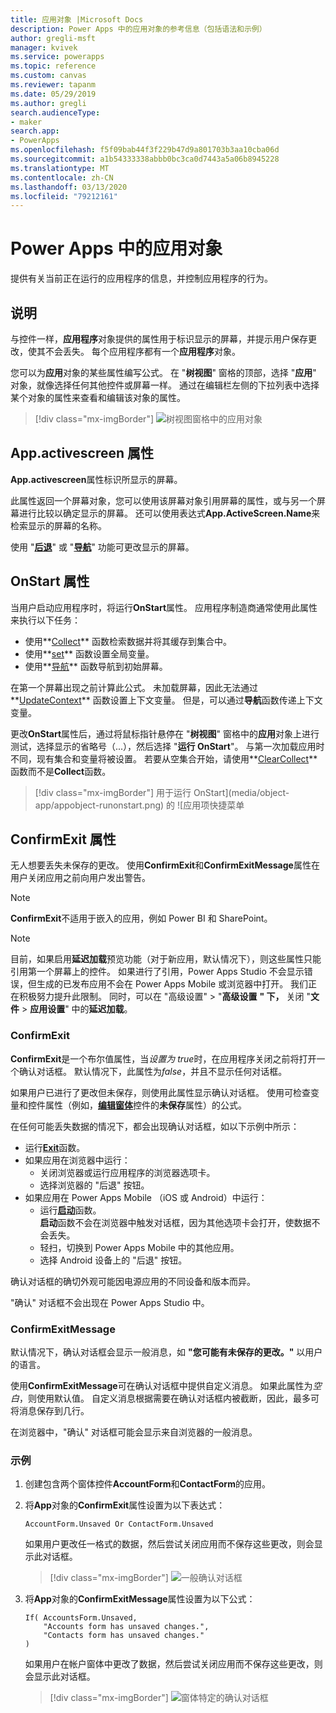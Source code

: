 ```yaml
---
title: 应用对象 |Microsoft Docs
description: Power Apps 中的应用对象的参考信息（包括语法和示例）
author: gregli-msft
manager: kvivek
ms.service: powerapps
ms.topic: reference
ms.custom: canvas
ms.reviewer: tapanm
ms.date: 05/29/2019
ms.author: gregli
search.audienceType:
- maker
search.app:
- PowerApps
ms.openlocfilehash: f5f09bab44f3f229b47d9a801703b3aa10cba06d
ms.sourcegitcommit: a1b54333338abbb0bc3ca0d7443a5a06b8945228
ms.translationtype: MT
ms.contentlocale: zh-CN
ms.lasthandoff: 03/13/2020
ms.locfileid: "79212161"
---
```

# <a name="app-object-in-power-apps"></a>Power Apps 中的应用对象

提供有关当前正在运行的应用程序的信息，并控制应用程序的行为。

## <a name="description"></a>说明

与控件一样，**应用程序**对象提供的属性用于标识显示的屏幕，并提示用户保存更改，使其不会丢失。 每个应用程序都有一个**应用程序**对象。

您可以为**应用**对象的某些属性编写公式。 在 "**树视图**" 窗格的顶部，选择 "**应用**" 对象，就像选择任何其他控件或屏幕一样。 通过在编辑栏左侧的下拉列表中选择某个对象的属性来查看和编辑该对象的属性。

> [!div class="mx-imgBorder"]
> ![树视图窗格中的应用对象](media/object-app/appobject.png)

## <a name="activescreen-property"></a>App.activescreen 属性

**App.activescreen**属性标识所显示的屏幕。

此属性返回一个屏幕对象，您可以使用该屏幕对象引用屏幕的属性，或与另一个屏幕进行比较以确定显示的屏幕。 还可以使用表达式**App.ActiveScreen.Name**来检索显示的屏幕的名称。

使用 "**[后退](function-navigate.md)**" 或 "**[导航](function-navigate.md)**" 功能可更改显示的屏幕。

## <a name="onstart-property"></a>OnStart 属性

当用户启动应用程序时，将运行**OnStart**属性。 应用程序制造商通常使用此属性来执行以下任务：

- 使用**[Collect](function-clear-collect-clearcollect.md)** 函数检索数据并将其缓存到集合中。
- 使用**[set](function-set.md)** 函数设置全局变量。
- 使用**[导航](function-navigate.md)** 函数导航到初始屏幕。

在第一个屏幕出现之前计算此公式。 未加载屏幕，因此无法通过**[UpdateContext](function-updatecontext.md)** 函数设置上下文变量。 但是，可以通过**导航**函数传递上下文变量。

更改**OnStart**属性后，通过将鼠标指针悬停在 "**树视图**" 窗格中的**应用**对象上进行测试，选择显示的省略号（...），然后选择 "**运行 OnStart**"。 与第一次加载应用时不同，现有集合和变量将被设置。 若要从空集合开始，请使用**[ClearCollect](function-clear-collect-clearcollect.md)** 函数而不是**Collect**函数。

> [!div class="mx-imgBorder"]
> 用于运行 OnStart](media/object-app/appobject-runonstart.png) 的 ![应用项快捷菜单

## <a name="confirmexit-properties"></a>ConfirmExit 属性

无人想要丢失未保存的更改。 使用**ConfirmExit**和**ConfirmExitMessage**属性在用户关闭应用之前向用户发出警告。

> [!NOTE]
> **ConfirmExit**不适用于嵌入的应用，例如 Power BI 和 SharePoint。

> [!NOTE]
> 目前，如果启用**延迟加载**预览功能（对于新应用，默认情况下），则这些属性只能引用第一个屏幕上的控件。 如果进行了引用，Power Apps Studio 不会显示错误，但生成的已发布应用不会在 Power Apps Mobile 或浏览器中打开。 我们正在积极努力提升此限制。 同时，可以在 "高级设置" > "**高级设置** **" 下，** 关闭 "**文件** > **应用设置**" 中的**延迟加载**。

### <a name="confirmexit"></a>ConfirmExit

**ConfirmExit**是一个布尔值属性，当*设置为 true*时，在应用程序关闭之前将打开一个确认对话框。 默认情况下，此属性为*false*，并且不显示任何对话框。

如果用户已进行了更改但未保存，则使用此属性显示确认对话框。 使用可检查变量和控件属性（例如，[**编辑窗体**](../controls/control-form-detail.md)控件的**未保存**属性）的公式。

在任何可能丢失数据的情况下，都会出现确认对话框，如以下示例中所示：

- 运行[**Exit**](function-exit.md)函数。
- 如果应用在浏览器中运行：
  - 关闭浏览器或运行应用程序的浏览器选项卡。
  - 选择浏览器的 "后退" 按钮。
- 如果应用在 Power Apps Mobile （iOS 或 Android）中运行：
  - 运行[**启动**](function-param.md)函数。<br>**启动**函数不会在浏览器中触发对话框，因为其他选项卡会打开，使数据不会丢失。
  - 轻扫，切换到 Power Apps Mobile 中的其他应用。
  - 选择 Android 设备上的 "后退" 按钮。

确认对话框的确切外观可能因电源应用的不同设备和版本而异。

"确认" 对话框不会出现在 Power Apps Studio 中。

### <a name="confirmexitmessage"></a>ConfirmExitMessage

默认情况下，确认对话框会显示一般消息，如 **"您可能有未保存的更改。"** 以用户的语言。

使用**ConfirmExitMessage**可在确认对话框中提供自定义消息。 如果此属性为*空白*，则使用默认值。 自定义消息根据需要在确认对话框内被截断，因此，最多可将消息保存到几行。

在浏览器中，"确认" 对话框可能会显示来自浏览器的一般消息。

### <a name="example"></a>示例

1. 创建包含两个窗体控件**AccountForm**和**ContactForm**的应用。

1. 将**App**对象的**ConfirmExit**属性设置为以下表达式：

    ```powerapps-dot
    AccountForm.Unsaved Or ContactForm.Unsaved
    ```

    如果用户更改任一格式的数据，然后尝试关闭应用而不保存这些更改，则会显示此对话框。

    > [!div class="mx-imgBorder"]
    > ![一般确认对话框](media/object-app/confirm-native.png)

1. 将**App**对象的**ConfirmExitMessage**属性设置为以下公式：

    ```powerapps-dot
    If( AccountsForm.Unsaved,
        "Accounts form has unsaved changes.",
        "Contacts form has unsaved changes."
    )
    ```

    如果用户在帐户窗体中更改了数据，然后尝试关闭应用而不保存这些更改，则会显示此对话框。

    > [!div class="mx-imgBorder"]
    > ![窗体特定的确认对话框](media/object-app/confirm-native-custom.png)
